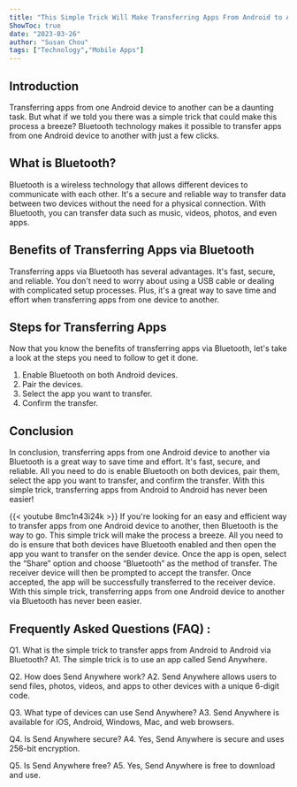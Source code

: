 ```yaml
---
title: "This Simple Trick Will Make Transferring Apps From Android to Android via Bluetooth a Breeze!"
ShowToc: true 
date: "2023-03-26"
author: "Susan Chou" 
tags: ["Technology","Mobile Apps"]
---
```

## Introduction

Transferring apps from one Android device to another can be a daunting task. But what if we told you there was a simple trick that could make this process a breeze? Bluetooth technology makes it possible to transfer apps from one Android device to another with just a few clicks. 

## What is Bluetooth?

Bluetooth is a wireless technology that allows different devices to communicate with each other. It's a secure and reliable way to transfer data between two devices without the need for a physical connection. With Bluetooth, you can transfer data such as music, videos, photos, and even apps. 

## Benefits of Transferring Apps via Bluetooth

Transferring apps via Bluetooth has several advantages. It's fast, secure, and reliable. You don't need to worry about using a USB cable or dealing with complicated setup processes. Plus, it's a great way to save time and effort when transferring apps from one device to another. 

## Steps for Transferring Apps

Now that you know the benefits of transferring apps via Bluetooth, let's take a look at the steps you need to follow to get it done. 

1. Enable Bluetooth on both Android devices.
2. Pair the devices.
3. Select the app you want to transfer.
4. Confirm the transfer.

## Conclusion

In conclusion, transferring apps from one Android device to another via Bluetooth is a great way to save time and effort. It's fast, secure, and reliable. All you need to do is enable Bluetooth on both devices, pair them, select the app you want to transfer, and confirm the transfer. With this simple trick, transferring apps from Android to Android has never been easier!

{{< youtube 8mc1n43i24k >}} 
If you're looking for an easy and efficient way to transfer apps from one Android device to another, then Bluetooth is the way to go. This simple trick will make the process a breeze. All you need to do is ensure that both devices have Bluetooth enabled and then open the app you want to transfer on the sender device. Once the app is open, select the “Share” option and choose “Bluetooth” as the method of transfer. The receiver device will then be prompted to accept the transfer. Once accepted, the app will be successfully transferred to the receiver device. With this simple trick, transferring apps from one Android device to another via Bluetooth has never been easier.

## Frequently Asked Questions (FAQ) :
Q1. What is the simple trick to transfer apps from Android to Android via Bluetooth?
A1. The simple trick is to use an app called Send Anywhere.

Q2. How does Send Anywhere work?
A2. Send Anywhere allows users to send files, photos, videos, and apps to other devices with a unique 6-digit code.

Q3. What type of devices can use Send Anywhere?
A3. Send Anywhere is available for iOS, Android, Windows, Mac, and web browsers.

Q4. Is Send Anywhere secure?
A4. Yes, Send Anywhere is secure and uses 256-bit encryption.

Q5. Is Send Anywhere free?
A5. Yes, Send Anywhere is free to download and use.


